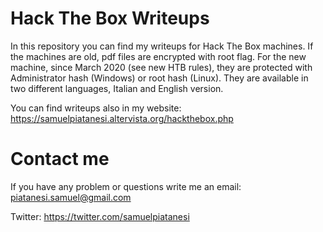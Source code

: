 # Hack The Box Writeups
In this repository you can find my writeups for Hack The Box machines.
If the machines are old, pdf files are encrypted with root flag. For the new machine, since March 2020 (see new HTB rules), they are protected with Administrator hash (Windows) or root hash (Linux).
They are available in two different languages, Italian and English version.

You can find writeups also in my website: https://samuelpiatanesi.altervista.org/hackthebox.php

# Contact me
If you have any problem or questions write me an email: piatanesi.samuel@gmail.com

Twitter: https://twitter.com/samuelpiatanesi
